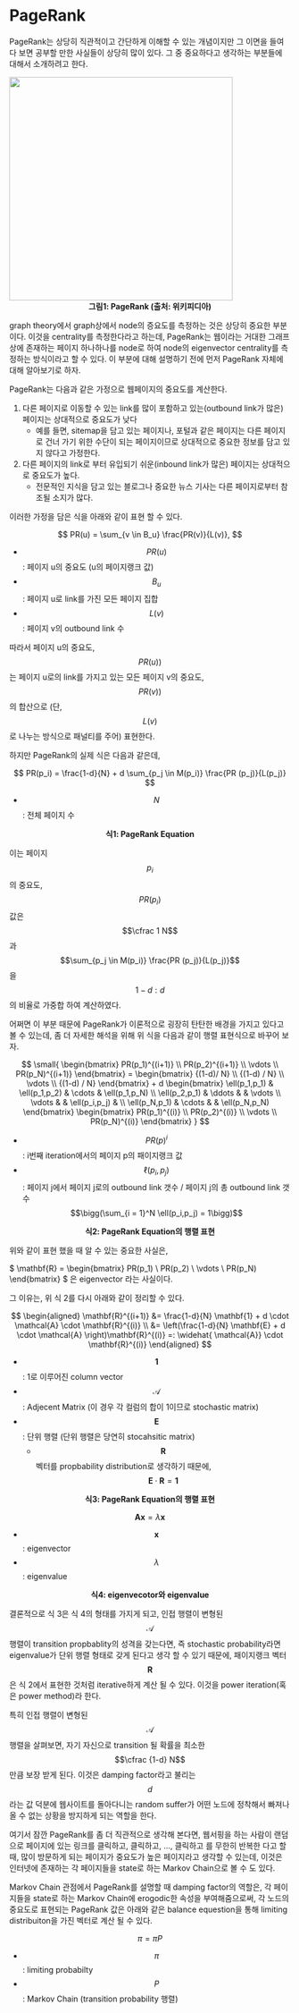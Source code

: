 # PageRank

PageRank는 상당히 직관적이고 간단하게 이해할 수 있는 개념이지만 그 이면을 들여다 보면 공부할 만한 사실들이 상당히 많이 있다. 그 중 중요하다고 생각하는 부분들에 대해서 소개하려고 한다.

<img width="400" src="/docs/assets/research/pagerank/pagerank.png" />
<figcaption align="center">
  <b>그림1: PageRank (출처: 위키피디아)</b>
</figcaption>

graph theory에서 graph상에서 node의 증요도를 측정하는 것은 상당히 중요한 부분이다. 이것을 centrality를 측정한다라고 하는데, PageRank는 웹이라는 거대한 그래프 상에 존재하는 페이지 하나하나를 node로 하여 node의 eigenvector centrality를 측정하는 방식이라고 할 수 있다. 이 부분에 대해 설명하기 전에 먼저 PageRank 자체에 대해 알아보기로 하자.

PageRank는 다음과 같은 가정으로 웹페이지의 중요도를 계산한다.

1. 다른 페이지로 이동할 수 있는 link를 많이 포함하고 있는(outbound link가 많은) 페이지는 상대적으로 중요도가 낮다
   - 예를 들면, sitemap을 담고 있는 페이지나, 포털과 같은 페이지는 다른 페이지로 건너 가기 위한 수단이 되는 페이지이므로 상대적으로 중요한 정보를 담고 있지 않다고 가정한다.
2. 다른 페이지의 link로 부터 유입되기 쉬운(inbound link가 많은) 페이지는 상대적으로 중요도가 높다.
   - 전문적인 지식을 담고 있는 블로그나 중요한 뉴스 기사는 다른 페이지로부터 참조될 소지가 많다.

이러한 가정을 담은 식을 아래와 같이 표현 할 수 있다.

$$
PR(u) = \sum_{v \in B_u} \frac{PR(v)}{L(v)},
$$

- $$PR(u)$$: 페이지 u의 중요도 (u의 페이지랭크 값)
- $$B_u$$: 페이지 u로 link를 가진 모든 페이지 집합
- $$L(v)$$: 페이지 v의 outbound link 수

따라서 페이지 u의 중요도, $$PR(u))$$는 페이지 u로의 link를 가지고 있는 모든 페이지 v의 중요도, $$PR(v))$$의 합산으로 (단, $$L(v)$$로 나누는 방식으로 패널티를 주어) 표현한다.

하지만 PageRank의 실제 식은 다음과 같은데,

$$
PR(p_i) = \frac{1-d}{N} + d \sum_{p_j \in M(p_i)} \frac{PR (p_j)}{L(p_j)}
$$

- $$N$$: 전체 페이지 수

<figcaption align="center">
  <b>식1: PageRank Equation</b>
</figcaption>

이는 페이지 $$p_i$$의 중요도, $$PR(p_i)$$ 값은 $$\cfrac 1 N$$과 $$\sum_{p_j \in M(p_i)} \frac{PR (p_j)}{L(p_j)}$$을 $$ 1-d : d $$의 비율로 가중합 하여 계산하였다.

어쩌면 이 부분 때문에 PageRank가 이론적으로 굉장히 탄탄한 배경을 가지고 있다고 볼 수 있는데, 좀 더 자세한 해석을 위해 위 식을 다음과 같이 행렬 표현식으로 바꾸어 보자.

$$
\small{
    \begin{bmatrix}
    PR(p_1)^{(i+1)} \\
    PR(p_2)^{(i+1)} \\
    \vdots \\
    PR(p_N)^{(i+1)}
    \end{bmatrix} =
    \begin{bmatrix}
    {(1-d)/ N} \\
    {(1-d) / N} \\
    \vdots \\
    {(1-d) / N}
    \end{bmatrix}
    + d
    \begin{bmatrix}
    \ell(p_1,p_1) & \ell(p_1,p_2) & \cdots & \ell(p_1,p_N) \\
    \ell(p_2,p_1) & \ddots &  & \vdots \\
    \vdots & & \ell(p_i,p_j) & \\
    \ell(p_N,p_1) & \cdots & & \ell(p_N,p_N)
    \end{bmatrix}
    \begin{bmatrix}
    PR(p_1)^{(i)} \\
    PR(p_2)^{(i)} \\
    \vdots \\
    PR(p_N)^{(i)}
    \end{bmatrix}
}
$$

- $$PR(p)^{i}$$: i번째 iteration에서의 페이지 p의 패이지랭크 값
- $$\ell(p_i, p_j)$$: 페이지 j에서 페이지 j로의 outbound link 갯수 / 페이지 j의 총 outbound link 갯수 $$\bigg(\sum_{i = 1}^N \ell(p_i,p_j) = 1\bigg)$$

<figcaption align="center">
  <b>식2: PageRank Equation의 행렬 표현</b>
</figcaption>

위와 같이 표현 했을 때 알 수 있는 중요한 사실은,

$
\mathbf{R} =
\begin{bmatrix}
PR(p_1) \\
PR(p_2) \\
\vdots \\
PR(p_N)
\end{bmatrix}
$ 은 eigenvector 라는 사실이다.

그 이유는, 위 식 2를 다시 아래와 같이 정리할 수 있다.

$$
\begin{aligned}
\mathbf{R}^{(i+1)}
&=
\frac{1-d}{N} \mathbf{1} + d \cdot \mathcal{A} \cdot \mathbf{R}^{(i)}
\\ &=
\left(\frac{1-d}{N} \mathbf{E} + d \cdot \mathcal{A}  \right)\mathbf{R}^{(i)} =: \widehat{ \mathcal{A}} \cdot \mathbf{R}^{(i)}
\end{aligned}
$$

- $$\mathbf{1}$$: 1로 이루어진 column vector
- $$\mathcal{A}$$: Adjecent Matrix (이 경우 각 컬럼의 합이 1이므로 stochastic matrix)
- $$\mathbf{E}$$: 단위 행렬 (단위 행렬은 당연히 stocahsitic matrix)
  - $$\mathbf{R}$$ 벡터를 propbability distribution로 생각하기 때문에, $$\mathbf{E} \cdot \mathbf{R} = \mathbf{1}$$

<figcaption align="center">
  <b>식3: PageRank Equation의 행렬 표현</b>
</figcaption>

$$
\mathbf{Ax} = {\lambda}\mathbf{x}
$$

- $$\mathbf{x}$$: eigenvector
- $$\lambda$$: eigenvalue

<figcaption align="center">
  <b>식4: eigenvecotor와 eigenvalue</b>
</figcaption>

결론적으로 식 3은 식 4의 형태를 가지게 되고, 인접 행렬이 변형된 $$\mathcal{A}$$ 행렬이 transition propbablity의 성격을 갖는다면, 즉 stochastic probability라면 eigenvalue가 단위 행렬 형태로 갖게 된다고 생각 할 수 있기 때문에, 패이지랭크 벡터 $$\mathbf{R}$$은 식 2에서 표현한 것처럼 iterative하게 계산 될 수 있다. 이것을 power iteration(혹은 power method)라 한다.

특히 인접 행렬이 변형된 $$\mathcal{A}$$ 행렬을 살펴보면, 자기 자신으로 transition 될 확률을 최소한 $$\cfrac {1-d} N$$ 만큼 보장 받게 된다. 이것은 damping factor라고 불리는 $$d$$라는 값 덕분에 웹사이트를 돌아다니는 random suffer가 어떤 노드에 정착해서 빠져나올 수 없는 상황을 방지하게 되는 역할을 한다.

여기서 잠깐 PageRank를 좀 더 직관적으로 생각해 본다면, 웹서핑을 하는 사람이 랜덤으로 페이지에 있는 링크를 클릭하고, 클릭하고, ..., 클릭하고 를 무한히 반복한 다고 할때, 많이 방문하게 되는 페이지가 중요도가 높은 페이지라고 생각할 수 있는데, 이것은 인터넷에 존재하는 각 페이지들을 state로 하는 Markov Chain으로 볼 수 도 있다.

Markov Chain 관점에서 PageRank를 설명할 때 damping factor의 역할은, 각 페이지들을 state로 하는 Markov Chain에 erogodic한 속성을 부여해줌으로써, 각 노드의 중요도로 표현되는 PageRank 값은 아래와 같은 balance equestion을 통해 limiting distribuiton을 가진 벡터로 계산 될 수 있다.

$$
\pi = \pi P
$$

- $$\pi$$: limiting probabilty
- $$P$$: Markov Chain (transition probability 행렬)
